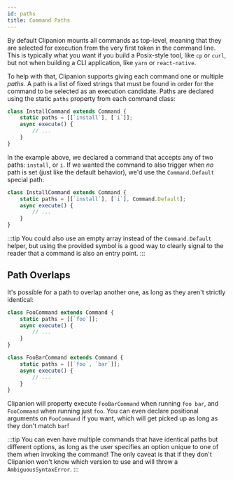```yaml
---
id: paths
title: Command Paths
---
```


By default Clipanion mounts all commands as top-level, meaning that they are selected for execution from the very first token in the command line. This is typically what you want if you build a Posix-style tool, like `cp` or `curl`, but not when building a CLI application, like `yarn` or `react-native`.

To help with that, Clipanion supports giving each command one or multiple *paths*. A path is a list of fixed strings that must be found in order for the command to be selected as an execution candidate. Paths are declared using the static `paths` property from each command class:

```ts
class InstallCommand extends Command {
    static paths = [[`install`], [`i`]];
    async execute() {
        // ...
    }
}
```

In the example above, we declared a command that accepts any of two paths: `install`, or `i`. If we wanted the command to also trigger when *no* path is set (just like the default behavior), we'd use the `Command.Default` special path:

```ts
class InstallCommand extends Command {
    static paths = [[`install`], [`i`], Command.Default];
    async execute() {
        // ...
    }
}
```

:::tip
You could also use an empty array instead of the `Command.Default` helper, but using the provided symbol is a good way to clearly signal to the reader that a command is also an entry point.
:::

## Path Overlaps

It's possible for a path to overlap another one, as long as they aren't strictly identical:

```ts
class FooCommand extends Command {
    static paths = [[`foo`]];
    async execute() {
        // ...
    }
}

class FooBarCommand extends Command {
    static paths = [[`foo`, `bar`]];
    async execute() {
        // ...
    }
}
```

Clipanion will property execute `FooBarCommand` when running `foo bar`, and `FooCommand` when running just `foo`. You can even declare positional arguments on `FooCommand` if you want, which will get picked up as long as they don't match `bar`!

:::tip
You can even have multiple commands that have identical paths but different options, as long as the user specifies an option unique to one of them when invoking the command! The only caveat is that if they don't Clipanion won't know which version to use and will throw a `AmbiguousSyntaxError`.
:::
